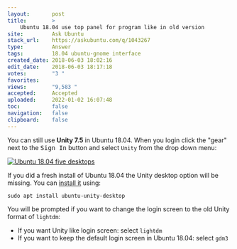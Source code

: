 ```yaml
---
layout:       post
title:        >
    Ubuntu 18.04 use top panel for program like in old version
site:         Ask Ubuntu
stack_url:    https://askubuntu.com/q/1043267
type:         Answer
tags:         18.04 ubuntu-gnome interface
created_date: 2018-06-03 18:02:16
edit_date:    2018-06-03 18:17:18
votes:        "3 "
favorites:    
views:        "9,583 "
accepted:     Accepted
uploaded:     2022-01-02 16:07:48
toc:          false
navigation:   false
clipboard:    false
---
```


You can still use **Unity 7.5** in Ubuntu 18.04. When you login click the "gear" next to the <kbd>Sign In</kbd> button and select `Unity` from the drop down menu:

[![Ubuntu 18.04 five desktops][1]][1]

If you did a fresh install of Ubuntu 18.04 the Unity desktop option will be missing. You can [install it][2] using:

``` 
sudo apt install ubuntu-unity-desktop

```

You will be prompted if you want to change the login screen to the old Unity format of `lightdm`:


-    If you want Unity like login screen: select `lightdm`
-    If you want to keep the default login screen in Ubuntu 18.04: select `gdm3`



  [1]: https://i.stack.imgur.com/NFxIl.jpg
  [2]: https://itsfoss.com/use-unity-ubuntu-17-10/
